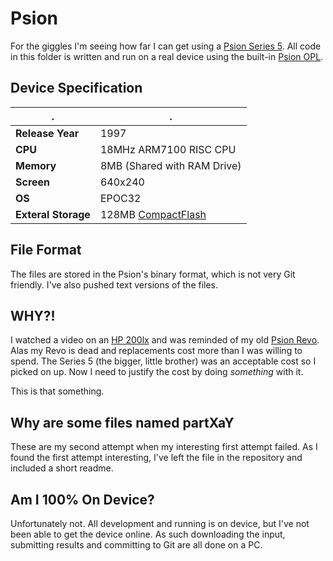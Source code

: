 # Psion

For the giggles I'm seeing how far I can get using a [Psion Series 5](https://en.wikipedia.org/wiki/Psion_Series_5). All code in this folder is written and run on a real device using the built-in [Psion OPL](https://en.wikipedia.org/wiki/Open_Programming_Language).

## Device Specification

|.|.|
|-|-|
|**Release Year**|1997| 
|**CPU**| 18MHz ARM7100 RISC CPU|
|**Memory**|8MB (Shared with RAM Drive)|
|**Screen**|640x240|
|**OS**|EPOC32|
|**Exteral Storage**|128MB [CompactFlash](https://en.wikipedia.org/wiki/CompactFlash)|

## File Format

The files are stored in the Psion's binary format, which is not very Git friendly. I've also pushed text versions of the files.

## WHY?!

I watched a video on an [HP 200lx](https://en.wikipedia.org/wiki/HP_200LX) and was reminded of my old [Psion Revo](https://en.wikipedia.org/wiki/Psion_Revo). Alas my Revo is dead and replacements cost more than I was willing to spend. The Series 5 (the bigger, little brother) was an acceptable cost so I picked on up. Now I need to justify the cost by doing *something* with it.

This is that something.

## Why are some files named partXaY

These are my second attempt when my interesting first attempt failed. As I found the first attempt interesting, I've left the file in the repository and included a short readme.

## Am I 100% On Device?
Unfortunately not. All development and running is on device, but I've not been able to get the device online. 
As such downloading the input, submitting results and committing to Git are all done on a PC. 
